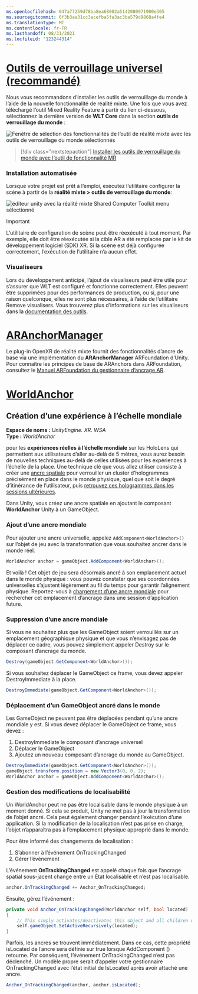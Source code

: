 ```yaml
---
ms.openlocfilehash: 047a77259d78ba8ea68002a5142080971900e305
ms.sourcegitcommit: 6f3b3aa31cc3acefba5fa3ac3ba579d9868a4fe4
ms.translationtype: MT
ms.contentlocale: fr-FR
ms.lasthandoff: 08/31/2021
ms.locfileid: "123244314"
---
```

# <a name="world-locking-tools-recommended"></a>[Outils de verrouillage universel (recommandé)](#tab/wlt)

Nous vous recommandons d’installer les outils de verrouillage du monde à l’aide de la nouvelle fonctionnalité de réalité mixte. Une fois que vous avez téléchargé l’outil Mixed Reality Feature à partir du lien ci-dessous, sélectionnez la dernière version de **WLT Core** dans la section **outils de verrouillage du monde** :

![Fenêtre de sélection des fonctionnalités de l’outil de réalité mixte avec les outils de verrouillage du monde sélectionnés](../../images/spatial-anchors-setup-img-01.png)

> [!div class="nextstepaction"]
> [Installer les outils de verrouillage du monde avec l’outil de fonctionnalité MR](../../welcome-to-mr-feature-tool.md)

### <a name="automated-setup"></a>Installation automatisée

Lorsque votre projet est prêt à l’emploi, exécutez l’utilitaire configurer la scène à partir de la **réalité mixte > outils de verrouillage du monde**:

![éditeur unity avec la réalité mixte Shared Computer Toolkit menu sélectionné](../../images/world-locking-configuration-img-01.jpeg)

> [!IMPORTANT]
> L’utilitaire de configuration de scène peut être réexécuté à tout moment. Par exemple, elle doit être réexécutée si la cible AR a été remplacée par le kit de développement logiciel (SDK) XR. Si la scène est déjà configurée correctement, l’exécution de l’utilitaire n’a aucun effet.

### <a name="visualizers"></a>Visualiseurs

Lors du développement anticipé, l’ajout de visualiseurs peut être utile pour s’assurer que WLT est configuré et fonctionne correctement. Elles peuvent être supprimées pour des performances de production, ou si, pour une raison quelconque, elles ne sont plus nécessaires, à l’aide de l’utilitaire Remove visualisers. Vous trouverez plus d’informations sur les visualiseurs dans la [documentation des outils](https://microsoft.github.io/MixedReality-WorldLockingTools-Unity/DocGen/Documentation/HowTos/Tools.html#visualizers).

# <a name="aranchormanager"></a>[ARAnchorManager](#tab/anchorstore)

Le plug-in OpenXR de réalité mixte fournit des fonctionnalités d’ancre de base via une implémentation du **ARAnchorManager** ARFoundation d’Unity. Pour connaître les principes de base de ARAnchors dans ARFoundation, consultez le [Manuel ARFoundation du gestionnaire d’ancrage AR](https://docs.unity3d.com/Packages/com.unity.xr.arfoundation@4.1/manual/anchor-manager.html). 

# <a name="worldanchor"></a>[WorldAnchor](#tab/worldanchor)

## <a name="building-a-world-scale-experience"></a>Création d’une expérience à l’échelle mondiale

**Espace de noms :** *UnityEngine. XR. WSA*<br>
**Type :** *WorldAnchor*

pour les **expériences réelles à l’échelle mondiale** sur les HoloLens qui permettent aux utilisateurs d’aller au-delà de 5 mètres, vous aurez besoin de nouvelles techniques au-delà de celles utilisées pour les expériences à l’échelle de la place. Une technique clé que vous allez utiliser consiste à créer une [ancre spatiale](../../../../design/coordinate-systems.md#spatial-anchors) pour verrouiller un cluster d’hologrammes précisément en place dans le monde physique, quel que soit le degré d’itinérance de l’utilisateur, puis [retrouvez ces hologrammes dans les sessions ultérieures](../../../../design/coordinate-systems.md#spatial-anchor-persistence).

Dans Unity, vous créez une ancre spatiale en ajoutant le composant **WorldAnchor** Unity à un GameObject.

### <a name="adding-a-world-anchor"></a>Ajout d’une ancre mondiale

Pour ajouter une ancre universelle, appelez `AddComponent<WorldAnchor>()` sur l’objet de jeu avec la transformation que vous souhaitez ancrer dans le monde réel.

```cs
WorldAnchor anchor = gameObject.AddComponent<WorldAnchor>();
```

Et voilà ! Cet objet de jeu sera désormais ancré à son emplacement actuel dans le monde physique : vous pouvez constater que ses coordonnées universelles s’ajustent légèrement au fil du temps pour garantir l’alignement physique. Reportez-vous à [chargement d’une ancre mondiale](#loading-a-worldanchor) pour rechercher cet emplacement d’ancrage dans une session d’application future.

### <a name="removing-a-world-anchor"></a>Suppression d’une ancre mondiale

Si vous ne souhaitez plus que les GameObject soient verrouillés sur un emplacement géographique physique et que vous n’envisagez pas de déplacer ce cadre, vous pouvez simplement appeler Destroy sur le composant d’ancrage du monde.

```cs
Destroy(gameObject.GetComponent<WorldAnchor>());
```

Si vous souhaitez déplacer le GameObject ce frame, vous devez appeler DestroyImmediate à la place.

```cs
DestroyImmediate(gameObject.GetComponent<WorldAnchor>());
```

### <a name="moving-a-world-anchored-gameobject"></a>Déplacement d’un GameObject ancré dans le monde

Les GameObject ne peuvent pas être déplacées pendant qu’une ancre mondiale y est. Si vous devez déplacer le GameObject ce frame, vous devez :

1. DestroyImmediate le composant d’ancrage universel
2. Déplacer le GameObject
3. Ajoutez un nouveau composant d’ancrage du monde au GameObject.

```cs
DestroyImmediate(gameObject.GetComponent<WorldAnchor>());
gameObject.transform.position = new Vector3(0, 0, 2);
WorldAnchor anchor = gameObject.AddComponent<WorldAnchor>();
```

### <a name="handling-locatability-changes"></a>Gestion des modifications de localisabilité

Un WorldAnchor peut ne pas être localisable dans le monde physique à un moment donné. Si cela se produit, Unity ne met pas à jour la transformation de l’objet ancré. Cela peut également changer pendant l’exécution d’une application. Si la modification de la localisation n’est pas prise en charge, l’objet n’apparaîtra pas à l’emplacement physique approprié dans le monde.

Pour être informé des changements de localisation :

1. S’abonner à l’événement OnTrackingChanged
2. Gérer l’événement

L’événement **OnTrackingChanged** est appelé chaque fois que l’ancrage spatial sous-jacent change entre un État localisable et n’est pas localisable.

```cs
anchor.OnTrackingChanged += Anchor_OnTrackingChanged;
```

Ensuite, gérez l’événement :

```cs
private void Anchor_OnTrackingChanged(WorldAnchor self, bool located)
{
    // This simply activates/deactivates this object and all children when tracking changes
    self.gameObject.SetActiveRecursively(located);
}
```

Parfois, les ancres se trouvent immédiatement. Dans ce cas, cette propriété isLocated de l’ancre sera définie sur true lorsque AddComponent <WorldAnchor> () retourne. Par conséquent, l’événement OnTrackingChanged n’est pas déclenché. Un modèle propre serait d’appeler votre gestionnaire OnTrackingChanged avec l’état initial de IsLocated après avoir attaché une ancre.

```cs
Anchor_OnTrackingChanged(anchor, anchor.isLocated);
```